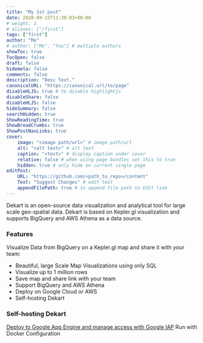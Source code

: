 ```yaml
---
title: "My 1st post"
date: 2020-09-15T11:30:03+00:00
# weight: 1
# aliases: ["/first"]
tags: ["first"]
author: "Me"
# author: ["Me", "You"] # multiple authors
showToc: true
TocOpen: false
draft: false
hidemeta: false
comments: false
description: "Desc Text."
canonicalURL: "https://canonical.url/to/page"
disableHLJS: true # to disable highlightjs
disableShare: false
disableHLJS: false
hideSummary: false
searchHidden: true
ShowReadingTime: true
ShowBreadCrumbs: true
ShowPostNavLinks: true
cover:
    image: "<image path/url>" # image path/url
    alt: "<alt text>" # alt text
    caption: "<text>" # display caption under cover
    relative: false # when using page bundles set this to true
    hidden: true # only hide on current single page
editPost:
    URL: "https://github.com/<path_to_repo>/content"
    Text: "Suggest Changes" # edit text
    appendFilePath: true # to append file path to Edit link
---
```



Dekart is an open-source data visualization and analytical tool for large scale geo-spatial data. Dekart is based on Kepler.gl visualization and supports BigQuery and AWS Athena as a data source.


### Features
Visualize Data from BigQuery on a Kepler.gl map and share it with your team:

- Beautiful, large Scale Map Visualizations using only SQL
- Visualize up to 1 million rows
- Save map and share link with your team
- Support BigQuery and AWS Athena
- Deploy on Google Cloud or AWS
- Self-hosting Dekart

### Self-hosting Dekart

[Deploy to Google App Engine and manage access with Google IAP](https://dekart.xyz/docs/self-hosting/app-engine/?ref=github)
Run with Docker 
Configuration
